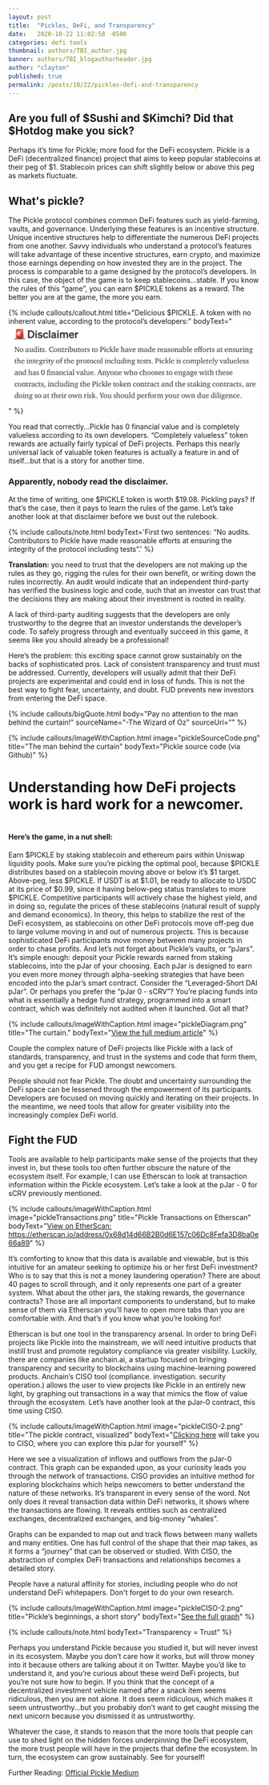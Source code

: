 ```yaml
---
layout: post
title:  "Pickles, DeFi, and Transparency"
date:   2020-10-22 11:02:58 -0500
categories: defi tools
thumbnail: authors/TBI_author.jpg
banner: authors/TBI_blogauthorheader.jpg
author: "clayton"
published: true
permalink: /posts/10/22/pickles-defi-and-transparency
---
```

<h2>Are you full of $Sushi and $Kimchi? Did that $Hotdog make you sick? </h2>

Perhaps it’s time for Pickle; more food for the DeFi ecosystem. Pickle is a DeFi (decentralized finance) project that aims to keep popular stablecoins at their peg of $1. Stablecoin prices can shift slightly below or above this peg as markets fluctuate.

<h2>What's pickle?</h2>
The Pickle protocol combines common DeFi features such as yield-farming, vaults, and governance. Underlying these features is an incentive structure. Unique incentive structures help to differentiate the numerous DeFi projects from one another. Savvy individuals who understand a protocol’s features will take advantage of these incentive structures, earn crypto, and maximize those earnings depending on how invested they are in the project. The process is comparable to a game designed by the protocol’s developers. In this case, the object of the game is to keep stablecoins...stable. If you know the rules of this “game”, you can earn $PICKLE tokens as a reward. The better you are at the game, the more you earn.

{% include callouts/callout.html
    title="Delicious $PICKLE. A token with no inherent value, according to the protocol’s developers:"
    bodyText="<a href='https://medium.com/@picklefinance/pickle-finance-launch-beea2eb8eacb' target='_blank'><img src='/assets/img/pickleDisclaimer.png'></a>"
%}

You read that correctly...Pickle has 0 financial value and is completely valueless according to its own developers. “Completely valueless” token rewards are actually fairly typical of DeFi projects. Perhaps this nearly universal lack of valuable token features is actually a feature in and of itself...but that is a story for another time. 

<h3>Apparently, nobody read the disclaimer. </h3>
At the time of writing, one $PICKLE token is worth $19.08. Pickling pays? If that’s the case, then it pays to learn the rules of the game. Let’s take another look at that disclaimer before we bust out the rulebook. 

{% include callouts/note.html
    bodyText='First two sentences: “No audits. Contributors to Pickle have made reasonable efforts at ensuring the integrity of the protocol including tests”.'
%}

<b>Translation:</b> you need to trust that the developers are not making up the rules as they go, rigging the rules for their own benefit, or writing down the rules incorrectly. An audit would indicate that an independent third-party has verified the business logic and code, such that an investor can trust that the decisions they are making about their investment is rooted in reality. 

A lack of third-party auditing suggests that the developers are only trustworthy to the degree that an investor understands the developer’s code. To safely progress through and eventually succeed in this game, it seems like you should already be a professional! 

Here’s the problem: this exciting space cannot grow sustainably on the backs of sophisticated pros. Lack of consistent transparency and trust must be addressed. Currently, developers will usually admit that their DeFi projects are experimental and could end in loss of funds. This is not the best way to fight fear, uncertainty, and doubt. FUD prevents new investors from entering the DeFi space. 

{% include callouts/bigQuote.html
	body="Pay no attention to the man behind the curtain!"
	sourceName="-The Wizard of Oz"
	sourceUrl=""
%}

{% include callouts/imageWithCaption.html
	image="pickleSourceCode.png"
	title="The man behind the curtain"
	bodyText="Pickle source code (via Github)"
%}

<h1>Understanding how DeFi projects work is hard work for a newcomer. <h1>

<h4>Here’s the game, in a nut shell:</h4> 
Earn $PICKLE by staking stablecoin and ethereum pairs within Uniswap liquidity pools. Make sure you’re picking the optimal pool, because $PICKLE distributes based on a stablecoin moving above or below it’s $1 target. Above-peg, less $PICKLE. If USDT is at $1.01, be ready to allocate to USDC at its price of $0.99, since it having below-peg status translates to more $PICKLE. Competitive participants will actively chase the highest yield, and in doing so, regulate the prices of these stablecoins (natural result of supply and demand economics). In theory, this helps to stabilize the rest of the DeFi ecosystem, as stablecoins on other DeFi protocols move off-peg due to large volume moving in and out of numerous projects. This is because sophisticated DeFi participants move money between many projects in order to chase profits. And let’s not forget about Pickle’s vaults, or “pJars”. It’s simple enough: deposit your Pickle rewards earned from staking stablecoins, into the pJar of your choosing. Each pJar is designed to earn you even more money through alpha-seeking strategies that have been encoded into the pJar’s smart contract. Consider the “Leveraged-Short DAI pJar”. Or perhaps you prefer the “pJar 0 - sCRV”? You’re placing funds into what is essentially a hedge fund strategy, programmed into a smart contract, which was definitely not audited when it launched. Got all that? 

{% include callouts/imageWithCaption.html
	image="pickleDiagram.png"
	title="The curtain."
	bodyText="<a href='https://medium.com/@picklefinance' target='_blank'>View the full medium article</a>"
%}

Couple the complex nature of DeFi projects like Pickle with a lack of standards, transparency, and trust in the systems and code that form them, and you get a recipe for FUD amongst newcomers. 

People should not fear Pickle. The doubt and uncertainty surrounding the DeFi space can be lessened through the empowerment of its participants. Developers are focused on moving quickly and iterating on their projects. In the meantime, we need tools that allow for greater visibility into the increasingly complex DeFi world.

<h2>Fight the FUD</h2>
Tools are available to help participants make sense of the projects that they invest in, but these tools too often further obscure the nature of the ecosystem itself. For example, I can use Etherscan to look at transaction information within the Pickle ecosystem. Let’s take a look at the pJar - 0 for sCRV previously mentioned. 

{% include callouts/imageWithCaption.html
	image="pickleTransactions.png"
	title="Pickle Transactions on Etherscan"
	bodyText="<a href='https://etherscan.io/address/0x68d14d66B2B0d6E157c06Dc8Fefa3D8ba0e66a89' target='_blank'>View on EtherScan: https://etherscan.io/address/0x68d14d66B2B0d6E157c06Dc8Fefa3D8ba0e66a89</a>"
%}

It’s comforting to know that this data is available and viewable, but is this intuitive for an amateur seeking to optimize his or her first DeFi investment? Who is to say that this is not a money laundering operation? There are about 40 pages to scroll through, and it only represents one part of a greater system. What about the other jars, the staking rewards, the governance contracts? Those are all important components to understand, but to make sense of them via Etherscan you’ll have to open more tabs than you are comfortable with. And that’s if you know what you’re looking for!

Etherscan is but one tool in the transparency arsenal. In order to bring DeFi projects like Pickle into the mainstream, we will need intuitive products that instill trust and promote regulatory compliance via greater visibility. Luckily, there are companies like anchain.ai, a startup focused on bringing transparency and security to blockchains using machine-learning powered products. Anchain’s CISO tool (compliance. investigation. security operation.) allows the user to view projects like Pickle in an entirely new light, by graphing out transactions in a way that mimics the flow of value through the ecosystem. Let’s have another look at the pJar-0 contract, this time using CISO. 

{% include callouts/imageWithCaption.html
	image="pickleCISO-2.png"
	title="The pickle contract, visualized"
	bodyText="<a href='https://ciso.anchainai.com/s/2w5k2SxPCuq'>Clicking here</a> will take you to CISO, where you can explore this pJar for yourself"
%}

Here we see a visualization of inflows and outflows from the pJar-0 contract. This graph can be expanded upon, as your curiosity leads you through the network of transactions. CISO provides an intuitive method for exploring blockchains which helps newcomers to better understand the nature of these networks. It’s transparent in every sense of the word. Not only does it reveal transaction data within DeFi networks, it shows where the transactions are flowing. It reveals entities such as centralized exchanges, decentralized exchanges, and big-money “whales”.

Graphs can be expanded to map out and track flows between many wallets and many entities. One has full control of the shape that their map takes, as it forms a “journey” that can be observed or studied. With CISO, the abstraction of complex DeFi transactions and relationships becomes a detailed story. 

People have a natural affinity for stories, including people who do not understand DeFi whitepapers. Don't forget to do your own research. 

{% include callouts/imageWithCaption.html
	image="pickleCISO-2.png"
	title="Pickle’s beginnings, a short story"
	bodyText="<a href='https://ciso.anchainai.com/s/2w6tddwnote'>See the full graph</a>"
%}

{% include callouts/note.html 
    bodyText="Transparency = Trust"
%}

Perhaps you understand Pickle because you studied it, but will never invest in its ecosystem. Maybe you don’t care how it works, but will throw money into it because others are talking about it on Twitter. Maybe you’d like to understand it, and you’re curious about these weird DeFi projects, but you’re not sure how to begin. If you think that the concept of a decentralized investment vehicle named after a snack item seems ridiculous, then you are not alone. It does seem ridiculous, which makes it seem untrustworthy...but you probably don’t want to get caught missing the next unicorn because you dismissed it as untrustworthy.

Whatever the case, it stands to reason that the more tools that people can use to shed light on the hidden forces underpinning the DeFi ecosystem, the more trust people will have in the projects that define the ecosystem. In turn, the ecosystem can grow sustainably. See for yourself!

Further Reading: <a href='https://medium.com/@picklefinance/pickle-finance-launch-beea2eb8eacb'>Official Pickle Medium</a>
               
